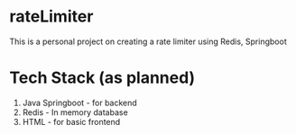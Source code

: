 # rateLimiter
This is a personal project on creating a rate limiter using Redis, Springboot

# Tech Stack (as planned)
1. Java Springboot - for backend
2. Redis - In memory database
3. HTML - for basic frontend
